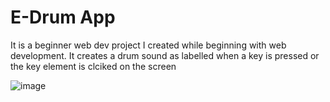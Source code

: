 # E-Drum App

It is a beginner web dev project I created while beginning with web development. It creates a drum sound as labelled when a key is pressed or the key element is clciked on the screen

![image](https://github.com/kunalpaliwal13/frontend-mini-projects/assets/143526414/466602de-9593-49d5-aab4-d8bb34df4168)
